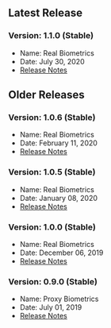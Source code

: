 ## Latest Release

### Version: 1.1.0 (Stable)
- Name: Real Biometrics
- Date: July 30, 2020
- [Release Notes](Release-Notes-1.1.0.md)

## Older Releases

### Version: 1.0.6 (Stable)
- Name: Real Biometrics
- Date: February 11, 2020
- [Release Notes](Release-Notes-1.0.6.md)

### Version: 1.0.5 (Stable)
- Name: Real Biometrics
- Date: January 08, 2020
- [Release Notes](Release-Notes-1.0.5.md)

### Version: 1.0.0 (Stable)
- Name: Real Biometrics
- Date: December 06, 2019
- [Release Notes](Release-Notes-1.0.0.md)

### Version: 0.9.0 (Stable)
- Name: Proxy Biometrics
- Date: July 01, 2019
- [Release Notes](Release-Notes-0.9.0.md)
